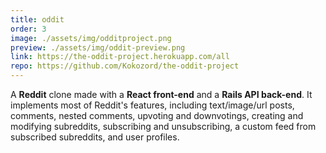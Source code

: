 ```yaml
---
title: oddit
order: 3
image: ./assets/img/odditproject.png
preview: ./assets/img/oddit-preview.png
link: https://the-oddit-project.herokuapp.com/all
repo: https://github.com/Kokozord/the-oddit-project
---
```


A **Reddit** clone made with a **React front-end** and a **Rails API back-end**. It implements most of Reddit's features, including text/image/url posts, comments, nested comments, upvoting and downvotings, creating and modifying subreddits, subscribing and unsubscribing, a custom feed from subscribed subreddits, and user profiles.
